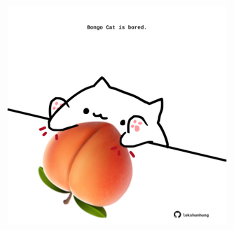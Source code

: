 <!-- built at 20/06/2022, 08:06:02 UTC -->
<p align="center">
  <img width="500" height="500" src="./ReadmeImage.svg">
</p>
